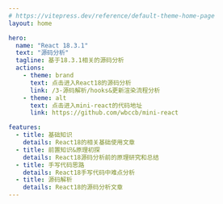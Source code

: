 ```yaml
---
# https://vitepress.dev/reference/default-theme-home-page
layout: home

hero:
  name: "React 18.3.1"
  text: "源码分析"
  tagline: 基于18.3.1相关的源码分析
  actions:
    - theme: brand
      text: 点击进入React18的源码分析
      link: /3-源码解析/hooks&更新渲染流程分析
    - theme: alt
      text: 点击进入mini-react的代码地址
      link: https://github.com/wbccb/mini-react

features:
  - title: 基础知识
    details: React18的相关基础使用文章
  - title: 前置知识&原理初探
    details: React18源码分析前的原理研究和总结
  - title: 手写代码思路
    details: React18手写代码中难点分析
  - title: 源码解析
    details: React18的源码分析文章
---
```



